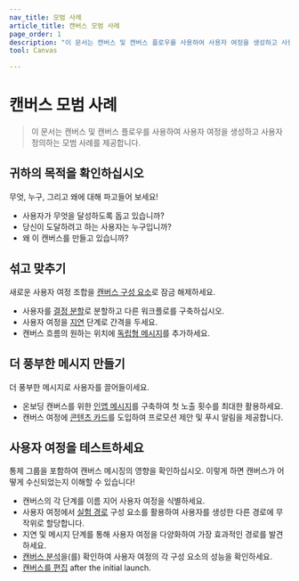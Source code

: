 ```yaml
---
nav_title: 모범 사례
article_title: 캔버스 모범 사례
page_order: 1
description: "이 문서는 캔버스 및 캔버스 플로우를 사용하여 사용자 여정을 생성하고 사용자 정의하는 모범 사례를 제공합니다."
tool: Canvas

---
```


# 캔버스 모범 사례

> 이 문서는 캔버스 및 캔버스 플로우를 사용하여 사용자 여정을 생성하고 사용자 정의하는 모범 사례를 제공합니다.

## 귀하의 목적을 확인하십시오

무엇, 누구, 그리고 왜에 대해 파고들어 보세요!
- 사용자가 무엇을 달성하도록 돕고 있습니까?
- 당신이 도달하려고 하는 사용자는 누구입니까?
- 왜 이 캔버스를 만들고 있습니까?

## 섞고 맞추기

새로운 사용자 여정 조합을 [캔버스 구성 요소]({{site.baseurl}}/user_guide/engagement_tools/canvas/canvas_components)로 잠금 해제하세요.
- 사용자를 [결정 분할]({{site.baseurl}}/user_guide/engagement_tools/canvas/canvas_components/decision_split/)로 분할하고 다른 워크플로를 구축하십시오.
- 사용자 여정을 [지연]({{site.baseurl}}/user_guide/engagement_tools/canvas/canvas_components/delay_step/) 단계로 간격을 두세요.
- 캔버스 흐름의 원하는 위치에 [독립형 메시지]({{site.baseurl}}/user_guide/engagement_tools/canvas/canvas_components/message_step/)를 추가하세요. 

## 더 풍부한 메시지 만들기

더 풍부한 메시지로 사용자를 끌어들이세요.

- 온보딩 캔버스를 위한 [인앱 메시지]({{site.baseurl}}/user_guide/engagement_tools/canvas/create_a_canvas/in-app_messages_in_canvas/)를 구축하여 첫 노출 횟수를 최대한 활용하세요.
- 캔버스 여정에 [콘텐츠 카드]({{site.baseurl}}/user_guide/engagement_tools/canvas/create_a_canvas/content-cards_in_canvas/)를 도입하여 프로모션 제안 및 푸시 알림을 제공합니다.

## 사용자 여정을 테스트하세요

통제 그룹을 포함하여 캔버스 메시징의 영향을 확인하십시오. 이렇게 하면 캔버스가 어떻게 수신되었는지 이해할 수 있습니다!

- 캔버스의 각 단계를 이름 지어 사용자 여정을 식별하세요.
- 사용자 여정에서 [실험 경로]({{site.baseurl}}/user_guide/engagement_tools/canvas/canvas_components/experiment_step/) 구성 요소를 활용하여 사용자를 생성한 다른 경로에 무작위로 할당합니다. 
- 지연 및 메시지 단계를 통해 사용자 여정을 다양화하여 가장 효과적인 경로를 발견하세요.
- [캔버스 분석]({{site.baseurl}}/user_guide/engagement_tools/canvas/testing_canvases/measuring_and_testing_with_canvas_analytics/)을(를) 확인하여 사용자 여정의 각 구성 요소의 성능을 확인하세요.
- [캔버스를 편집]({{site.baseurl}}/user_guide/engagement_tools/canvas/managing_canvases/change_your_canvas_after_launch/) after the initial launch.

